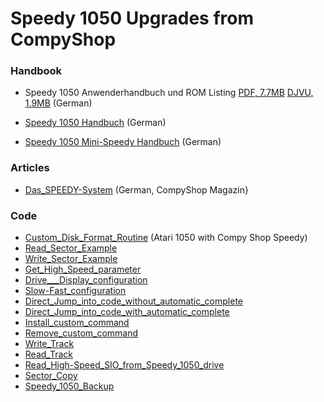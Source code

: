 # Speedy 1050 Upgrades from CompyShop  
  
### Handbook  
- Speedy 1050 Anwenderhandbuch und ROM Listing [PDF, 7.7MB](attachments/Speedy1050_Anwenderhandbuch_und_ROM_Listing.pdf) [DJVU, 1.9MB](attachments/Speedy1050_Anwenderhandbuch_und_ROM_Listing.djvu) (German)  
  
- [Speedy 1050 Handbuch](attachments/speedy1050handbuch.pdf) (German)  
- [Speedy 1050 Mini-Speedy Handbuch](attachments/speedyhandbuch.pdf) (German)  
  
### Articles  
- [Das_SPEEDY-System](../Das_SPEEDY-System/index.md) (German, CompyShop Magazin}  
  
### Code  
- [Custom_Disk_Format_Routine](../Custom_Disk_Format_Routine/index.md) (Atari 1050 with Compy Shop Speedy)  
- [Read_Sector_Example](../Read_Sector_Example/index.md)  
- [Write_Sector_Example](../Write_Sector_Example/index.md)  
- [Get_High_Speed_parameter](../Get_High_Speed_parameter/index.md)  
- [Drive___Display_configuration](../Drive___Display_configuration/index.md)  
- [Slow-Fast_configuration](../Slow-Fast_configuration/index.md)  
- [Direct_Jump_into_code_without_automatic_complete](../Direct_Jump_into_code_without_automatic_complete/index.md)  
- [Direct_Jump_into_code_with_automatic_complete](../Direct_Jump_into_code_with_automatic_complete/index.md)  
- [Install_custom_command](../Install_custom_command/index.md)  
- [Remove_custom_command](../Remove_custom_command/index.md)  
- [Write_Track](../Write_Track/index.md)  
- [Read_Track](../Read_Track/index.md)  
- [Read_High-Speed_SIO_from_Speedy_1050_drive](../Read_High-Speed_SIO_from_Speedy_1050_drive/index.md)  
- [Sector_Copy](../Sector_Copy/index.md)  
- [Speedy_1050_Backup](../Speedy_1050_Backup/index.md)  
